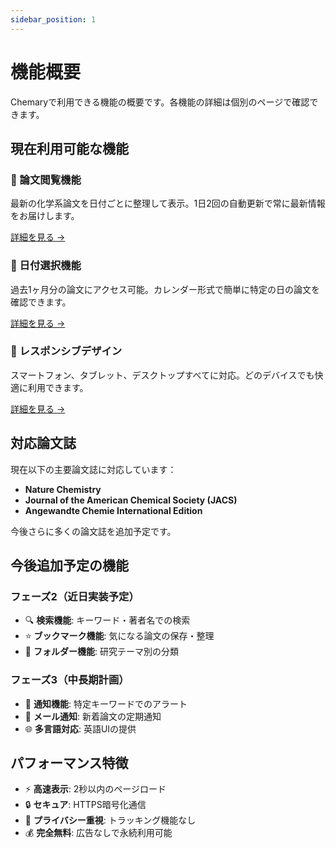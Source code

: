 ```yaml
---
sidebar_position: 1
---
```


# 機能概要

Chemaryで利用できる機能の概要です。各機能の詳細は個別のページで確認できます。

## 現在利用可能な機能

### 📰 論文閲覧機能
最新の化学系論文を日付ごとに整理して表示。1日2回の自動更新で常に最新情報をお届けします。

[詳細を見る →](./paper-viewing)

### 📅 日付選択機能
過去1ヶ月分の論文にアクセス可能。カレンダー形式で簡単に特定の日の論文を確認できます。

[詳細を見る →](./date-navigation)

### 📱 レスポンシブデザイン
スマートフォン、タブレット、デスクトップすべてに対応。どのデバイスでも快適に利用できます。

[詳細を見る →](./responsive-design)

## 対応論文誌

現在以下の主要論文誌に対応しています：

- **Nature Chemistry**
- **Journal of the American Chemical Society (JACS)**
- **Angewandte Chemie International Edition**

今後さらに多くの論文誌を追加予定です。

## 今後追加予定の機能

### フェーズ2（近日実装予定）
- 🔍 **検索機能**: キーワード・著者名での検索
- ⭐ **ブックマーク機能**: 気になる論文の保存・整理
- 📂 **フォルダー機能**: 研究テーマ別の分類

### フェーズ3（中長期計画）
- 🔔 **通知機能**: 特定キーワードでのアラート
- 📧 **メール通知**: 新着論文の定期通知
- 🌐 **多言語対応**: 英語UIの提供

## パフォーマンス特徴

- ⚡ **高速表示**: 2秒以内のページロード
- 🔒 **セキュア**: HTTPS暗号化通信
- 🚫 **プライバシー重視**: トラッキング機能なし
- 💰 **完全無料**: 広告なしで永続利用可能